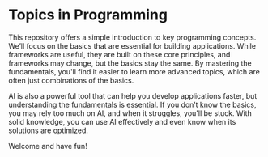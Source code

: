 # Topics in Programming

This repository offers a simple introduction to key programming concepts. We’ll focus on the basics that are essential for building applications. While frameworks are useful, they are built on these core principles, and frameworks may change, but the basics stay the same. By mastering the fundamentals, you'll find it easier to learn more advanced topics, which are often just combinations of the basics.

AI is also a powerful tool that can help you develop applications faster, but understanding the fundamentals is essential. If you don’t know the basics, you may rely too much on AI, and when it struggles, you'll be stuck. With solid knowledge, you can use AI effectively and even know when its solutions are optimized.

Welcome and have fun!
